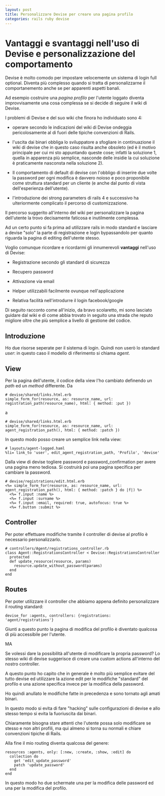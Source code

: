 ```yaml
---
layout: post
title: Personalizzare Devise per creare una pagina profilo
categories: rails ruby devise
---
```


# Vantaggi e svantaggi nell'uso di Devise e personalizzazione del comportamento

Devise è molto comodo per impostare velocemente un sistema di login full optional.
Diventa più complesso quando si tratta di personalizzarne il comportanemento anche se per apparenti aspetti banali.

Ad esempio costruire una _pagina profilo_ per l'utente loggato diventa improvvisamente una cosa complessa se si decide di seguire il wiki di Devise.

I problemi di Devise e del suo wiki che finora ho individuato sono 4:
  
- operare secondo le indicazioni del wiki di Devise ondeggia pericolosamente al di fuori delle tipiche convenzioni di Rails.

- l'uscita dai binari obbliga lo sviluppatore a sfogliare in continuazione il wiki di devise che in questo caso risulta anche obsoleto (ed è il motivo principale per cui mi sto appuntando queste cose; infatti la soluzione 1, quella in apparenza più semplice, nasconde delle insidie la cui soluzione è praticamente nasconsta nella soluzione 2).

- Il comportamento di default di devise con l'obbligo di inserire due volte la password per ogni modifica è davvero noioso e poco proponibile come struttura standard per un cliente (e anche dal punto di vista dell'esperienza dell'utente).

- l'introduzione dei strong parameters di rails 4 e successivo ha ulteriormente complicato il percorso di customizzazione.

Il percorso suggerito all'interno del wiki per personalizzare la pagina dell'utente la trovo decisamente faticosa e inutilmente complessa. 

Ad un certo punto si fa prima ad utilizzare rails in modo standard e lasciare a devise "solo" la parte di registrazione e login bypassandolo per quanto riguarda la pagina di editing dell'utente stesso.

Voglio comunque ricordare e ricordarmi gli innumerevoli __vantaggi__ nell'uso di Devise:

- Registrazione secondo gli standard di sicurezza

- Recupero password

- Attivazione via email

- Helper utilizzabili facilmente ovunque nell'applicazione

- Relativa facilità nell'introdurre il login facebook/google

Di seguito racconto come all'inizio, da bravo scolaretto, mi sono lasciato guidare dal wiki e di come abbia trovato in seguito una strada che reputo migliore oltre che più semplice a livello di gestione del codice.

## Introduzione

Ho due risorse seperate per il sistema di login. Quindi non userò lo standard _user_: in questo caso il modello di riferimento si chiama _agent_.

## View

Per la pagina dell'utente, il codice della view l'ho cambiato definendo un _path_ ed un _method_ differente. Da

    # devise/shared/links.html.erb
    simple_form_for(resource, as: resource_name, url: registration_path(resource_name), html: { method: :put })

a
    
    # devise/shared/links.html.erb
    simple_form_for(resource, as: resource_name, url: agent_registration_path(), html: { method: :patch })

In questo modo posso creare un semplice link nella view:
    
    # layouts/agent-logged.haml
    %li= link_to 'user', edit_agent_registration_path, 'Profilo', 'devise'

Dalla view di devise togliere password e password_confirmation per avere una pagina meno tediosa. Si costruirà poi una pagina specifica per cambiare la password.

    # devise/registrations/edit.html.erb
    <%= simple_form_for(resource, as: resource_name, url: agent_registration_path(), html: { method: :patch } do |f|) %>
      <%= f.input :name %>
      <%= f.input :surname %>
      <%= f.input :email, required: true, autofocus: true %>
      <%= f.button :submit %>

## Controller

Per poter effettuare modifiche tramite il controller di devise al profilo è necessario personalizzarlo.
    
    # controllers/Agent/registrations_controller.rb
    class Agent::RegistrationsController < Devise::RegistrationsController
      protected
      def update_resource(resource, params)
        resource.update_without_password(params)
      end
    end

## Routes

Per poter utilizzare il controller che abbiamo appena definito personalizzare il routing standard:
    
    devise_for :agents, controllers: {registrations: 'agent/registrations'}

Giunti a questo punto la pagina di modifica del profilo è diventato qualcosa di più accessibile per l'utente.

MA

Se volessi dare la possibilità all'utente di modificare la propria password? Lo stesso wiki di devise suggerisce di creare una custom actions all'interno del nostro controller.

A questo punto ho capito che in generale è molto più semplice evitare del tutto devise ed utilizzare la azione edit per le modifiche "standard" del profilo e una azione specifica invece per la modifica della password.

Ho quindi anullato le modifiche fatte in precedenza e sono tornato agli amati binari.

In questo modo si evita di fare "hacking" sulle configurazioni di devise e allo stesso tempo si evita la fuoriuscita dai binari.

Chiaramente bisogna stare attenti che l'utente possa solo modificare se stesso e non altri profili, ma qui almeno si torna su normali e chiare convenzioni tipiche di Rails.

Alla fine il mio routing diventa qualcosa del genere:

    resources :agents, only: [:new, :create, :show, :edit] do
      collection do
        get 'edit_update_password'
        patch 'update_password'
      end
    end

In questo modo ho due schermate una per la modifica delle password ed una per la modifica del profilo.